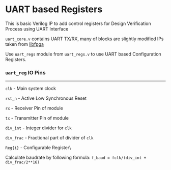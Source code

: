 # UART based Registers

This is basic Verilog IP to add control registers for Design Verification Process using UART Interface

`uart_core.v` contains UART TX/RX, many of blocks are slightly modified IPs taken from [libfpga](https://github.com/Wren6991/libfpga/tree/master)

Use `uart_regs` module from `uart_regs.v` to use UART based Configuration Registers.


### `uart_reg` IO Pins
---

`clk` - Main system clock

`rst_n` - Active Low Synchronous Reset

`rx` - Receiver Pin of module

`tx` - Transmitter Pin of module

`div_int` - Integer divider for `clk`

`div_frac` - Fractional part of divider of `clk`

`Reg{i}` - Configurable Register\\

Calculate baudrate by following formula:
`f_baud = fclk/(div_int + div_frac/2**16)`
